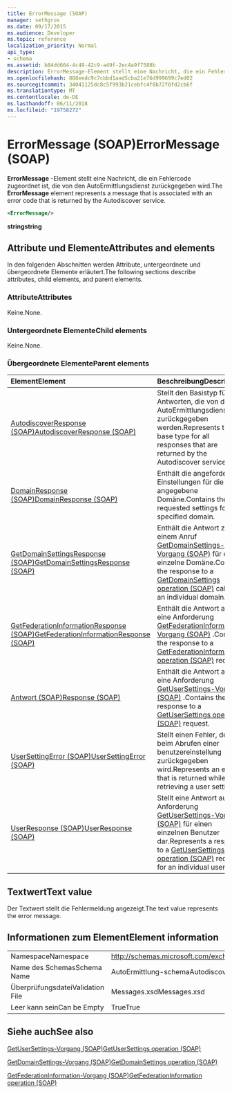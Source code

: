 ```yaml
---
title: ErrorMessage (SOAP)
manager: sethgros
ms.date: 09/17/2015
ms.audience: Developer
ms.topic: reference
localization_priority: Normal
api_type:
- schema
ms.assetid: b84dd664-4c49-42c9-a49f-2ec4a9f7588b
description: ErrorMessage-Element stellt eine Nachricht, die ein Fehlercode zugeordnet ist, die von den AutoErmittlungsdienst zurückgegeben wird.
ms.openlocfilehash: 888eedc9c7cbbd1aad5cba21e76d999699c7ed02
ms.sourcegitcommit: 34041125dc8c5f993b21cebfc4f8b72f0fd2cb6f
ms.translationtype: MT
ms.contentlocale: de-DE
ms.lasthandoff: 06/11/2018
ms.locfileid: "19758272"
---
```

# <a name="errormessage-soap"></a><span data-ttu-id="10e60-103">ErrorMessage (SOAP)</span><span class="sxs-lookup"><span data-stu-id="10e60-103">ErrorMessage (SOAP)</span></span>

<span data-ttu-id="10e60-104">**ErrorMessage** -Element stellt eine Nachricht, die ein Fehlercode zugeordnet ist, die von den AutoErmittlungsdienst zurückgegeben wird.</span><span class="sxs-lookup"><span data-stu-id="10e60-104">The **ErrorMessage** element represents a message that is associated with an error code that is returned by the Autodiscover service.</span></span> 
  
```XML
<ErrorMessage/>
```

 <span data-ttu-id="10e60-105">**string**</span><span class="sxs-lookup"><span data-stu-id="10e60-105">**string**</span></span>
## <a name="attributes-and-elements"></a><span data-ttu-id="10e60-106">Attribute und Elemente</span><span class="sxs-lookup"><span data-stu-id="10e60-106">Attributes and elements</span></span>

<span data-ttu-id="10e60-107">In den folgenden Abschnitten werden Attribute, untergeordnete und übergeordnete Elemente erläutert.</span><span class="sxs-lookup"><span data-stu-id="10e60-107">The following sections describe attributes, child elements, and parent elements.</span></span>
  
### <a name="attributes"></a><span data-ttu-id="10e60-108">Attribute</span><span class="sxs-lookup"><span data-stu-id="10e60-108">Attributes</span></span>

<span data-ttu-id="10e60-109">Keine.</span><span class="sxs-lookup"><span data-stu-id="10e60-109">None.</span></span>
  
### <a name="child-elements"></a><span data-ttu-id="10e60-110">Untergeordnete Elemente</span><span class="sxs-lookup"><span data-stu-id="10e60-110">Child elements</span></span>

<span data-ttu-id="10e60-111">Keine.</span><span class="sxs-lookup"><span data-stu-id="10e60-111">None.</span></span>
  
### <a name="parent-elements"></a><span data-ttu-id="10e60-112">Übergeordnete Elemente</span><span class="sxs-lookup"><span data-stu-id="10e60-112">Parent elements</span></span>

|<span data-ttu-id="10e60-113">**Element**</span><span class="sxs-lookup"><span data-stu-id="10e60-113">**Element**</span></span>|<span data-ttu-id="10e60-114">**Beschreibung**</span><span class="sxs-lookup"><span data-stu-id="10e60-114">**Description**</span></span>|
|:-----|:-----|
|[<span data-ttu-id="10e60-115">AutodiscoverResponse (SOAP)</span><span class="sxs-lookup"><span data-stu-id="10e60-115">AutodiscoverResponse (SOAP)</span></span>](autodiscoverresponse-soap.md) <br/> |<span data-ttu-id="10e60-116">Stellt den Basistyp für alle Antworten, die von den AutoErmittlungsdienst zurückgegeben werden.</span><span class="sxs-lookup"><span data-stu-id="10e60-116">Represents the base type for all responses that are returned by the Autodiscover service.</span></span>  <br/> |
|[<span data-ttu-id="10e60-117">DomainResponse (SOAP)</span><span class="sxs-lookup"><span data-stu-id="10e60-117">DomainResponse (SOAP)</span></span>](domainresponse-soap.md) <br/> |<span data-ttu-id="10e60-118">Enthält die angeforderten Einstellungen für die angegebene Domäne.</span><span class="sxs-lookup"><span data-stu-id="10e60-118">Contains the requested settings for the specified domain.</span></span>  <br/> |
|[<span data-ttu-id="10e60-119">GetDomainSettingsResponse (SOAP)</span><span class="sxs-lookup"><span data-stu-id="10e60-119">GetDomainSettingsResponse (SOAP)</span></span>](getdomainsettingsresponse-soap.md) <br/> |<span data-ttu-id="10e60-120">Enthält die Antwort zu einem Anruf [GetDomainSettings-Vorgang (SOAP)](getdomainsettings-operation-soap.md) für eine einzelne Domäne.</span><span class="sxs-lookup"><span data-stu-id="10e60-120">Contains the response to a [GetDomainSettings operation (SOAP)](getdomainsettings-operation-soap.md) call for an individual domain.</span></span>  <br/> |
|[<span data-ttu-id="10e60-121">GetFederationInformationResponse (SOAP)</span><span class="sxs-lookup"><span data-stu-id="10e60-121">GetFederationInformationResponse (SOAP)</span></span>](getfederationinformationresponse-soap.md) <br/> |<span data-ttu-id="10e60-122">Enthält die Antwort auf eine Anforderung [GetFederationInformation-Vorgang (SOAP)](getfederationinformation-operation-soap.md) .</span><span class="sxs-lookup"><span data-stu-id="10e60-122">Contains the response to a [GetFederationInformation operation (SOAP)](getfederationinformation-operation-soap.md) request.</span></span>  <br/> |
|[<span data-ttu-id="10e60-123">Antwort (SOAP)</span><span class="sxs-lookup"><span data-stu-id="10e60-123">Response (SOAP)</span></span>](response-soap.md) <br/> |<span data-ttu-id="10e60-124">Enthält die Antwort auf eine Anforderung [GetUserSettings-Vorgang (SOAP)](getusersettings-operation-soap.md) .</span><span class="sxs-lookup"><span data-stu-id="10e60-124">Contains the response to a [GetUserSettings operation (SOAP)](getusersettings-operation-soap.md) request.</span></span>  <br/> |
|[<span data-ttu-id="10e60-125">UserSettingError (SOAP)</span><span class="sxs-lookup"><span data-stu-id="10e60-125">UserSettingError (SOAP)</span></span>](usersettingerror-soap.md) <br/> |<span data-ttu-id="10e60-126">Stellt einen Fehler, der beim Abrufen einer benutzereinstellung zurückgegeben wird.</span><span class="sxs-lookup"><span data-stu-id="10e60-126">Represents an error that is returned while retrieving a user setting.</span></span>  <br/> |
|[<span data-ttu-id="10e60-127">UserResponse (SOAP)</span><span class="sxs-lookup"><span data-stu-id="10e60-127">UserResponse (SOAP)</span></span>](userresponse-soap.md) <br/> |<span data-ttu-id="10e60-128">Stellt eine Antwort auf eine Anforderung [GetUserSettings-Vorgang (SOAP)](getusersettings-operation-soap.md) für einen einzelnen Benutzer dar.</span><span class="sxs-lookup"><span data-stu-id="10e60-128">Represents a response to a [GetUserSettings operation (SOAP)](getusersettings-operation-soap.md) request for an individual user.</span></span>  <br/> |
   
## <a name="text-value"></a><span data-ttu-id="10e60-129">Textwert</span><span class="sxs-lookup"><span data-stu-id="10e60-129">Text value</span></span>

<span data-ttu-id="10e60-130">Der Textwert stellt die Fehlermeldung angezeigt.</span><span class="sxs-lookup"><span data-stu-id="10e60-130">The text value represents the error message.</span></span>
  
## <a name="element-information"></a><span data-ttu-id="10e60-131">Informationen zum Element</span><span class="sxs-lookup"><span data-stu-id="10e60-131">Element information</span></span>

|||
|:-----|:-----|
|<span data-ttu-id="10e60-132">Namespace</span><span class="sxs-lookup"><span data-stu-id="10e60-132">Namespace</span></span>  <br/> |http://schemas.microsoft.com/exchange/2010/Autodiscover  <br/> |
|<span data-ttu-id="10e60-133">Name des Schemas</span><span class="sxs-lookup"><span data-stu-id="10e60-133">Schema Name</span></span>  <br/> |<span data-ttu-id="10e60-134">AutoErmittlung-schema</span><span class="sxs-lookup"><span data-stu-id="10e60-134">Autodiscover schema</span></span>  <br/> |
|<span data-ttu-id="10e60-135">Überprüfungsdatei</span><span class="sxs-lookup"><span data-stu-id="10e60-135">Validation File</span></span>  <br/> |<span data-ttu-id="10e60-136">Messages.xsd</span><span class="sxs-lookup"><span data-stu-id="10e60-136">Messages.xsd</span></span>  <br/> |
|<span data-ttu-id="10e60-137">Leer kann sein</span><span class="sxs-lookup"><span data-stu-id="10e60-137">Can be Empty</span></span>  <br/> |<span data-ttu-id="10e60-138">True</span><span class="sxs-lookup"><span data-stu-id="10e60-138">True</span></span>  <br/> |
   
## <a name="see-also"></a><span data-ttu-id="10e60-139">Siehe auch</span><span class="sxs-lookup"><span data-stu-id="10e60-139">See also</span></span>



[<span data-ttu-id="10e60-140">GetUserSettings-Vorgang (SOAP)</span><span class="sxs-lookup"><span data-stu-id="10e60-140">GetUserSettings operation (SOAP)</span></span>](getusersettings-operation-soap.md)
  
[<span data-ttu-id="10e60-141">GetDomainSettings-Vorgang (SOAP)</span><span class="sxs-lookup"><span data-stu-id="10e60-141">GetDomainSettings operation (SOAP)</span></span>](getdomainsettings-operation-soap.md)
  
[<span data-ttu-id="10e60-142">GetFederationInformation-Vorgang (SOAP)</span><span class="sxs-lookup"><span data-stu-id="10e60-142">GetFederationInformation operation (SOAP)</span></span>](getfederationinformation-operation-soap.md)

